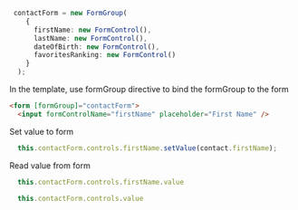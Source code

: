 ```ts
 contactForm = new FormGroup(
    {
      firstName: new FormControl(),
      lastName: new FormControl(),
      dateOfBirth: new FormControl(),
      favoritesRanking: new FormControl()
    }
  );

```


In the template, use formGroup directive to bind the formGroup to the form
```html
<form [formGroup]="contactForm">
  <input formControlName="firstName" placeholder="First Name" />

```

Set value to form
```ts
  this.contactForm.controls.firstName.setValue(contact.firstName);
```

Read value from form
```ts
  this.contactForm.controls.firstName.value

  this.contactForm.controls.value
```
